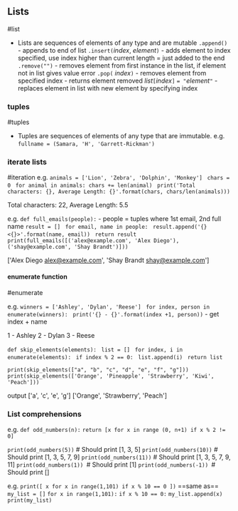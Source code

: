 ## Lists
#list
- Lists are sequences of elements of any type and are mutable
`.append()` - appends to end of list
`.insert(`*index*, *element*`)` - adds element to index specified, use index higher than current length = just added to the end
`.remove("")` - removes element from first instance in the list, if element not in list gives value error
`.pop(` *index*`)` - removes element from specified index - returns element removed
*list*`[`*index*`]` `= "`*element*`"` - replaces element in list with new element by specifying index

### tuples
#tuples
- Tuples are sequences of elements of any type that are immutable.
e.g.
`fullname = (Samara, 'H', 'Garrett-Rickman')`


### iterate lists
#iteration
e.g.
`animals = ['Lion', 'Zebra', 'Dolphin', 'Monkey'] `
`chars = 0 `
	`for animal in animals: chars += len(animal) `
	`print('Total characters: {}, Average Length: {}'.format(chars, chars/len(animals)))`

Total characters: 22, Average Length: 5.5

e.g.
`def full_emails(people):` - people = tuples where 1st email, 2nd full name
`result = [] `
`for email, name in people: `
`result.append('{} <{}>'.format(name, email)) `
`return result `
`print(full_emails([('alex@example.com', 'Alex Diego'),('shay@example.com', 'Shay Brandt')]))`

['Alex Diego <alex@example.com>', 'Shay Brandt <shay@example.com>']

#### enumerate function
#enumerate

e.g.
`winners = ['Ashley', 'Dylan', 'Reese'] `
`for index, person in enumerate(winners): `
`print('{} - {}'.format(index +1, person))` - get index + name

1 - Ashley
2 - Dylan
3 - Reese

`def skip_elements(elements): `
	`list = [] `
	`for index, i in enumerate(elements): `
		`if index % 2 == 0: `
			`list.append(i) `
	`return list`
 
`print(skip_elements(["a", "b", "c", "d", "e", "f", "g"])) `
`print(skip_elements(['Orange', 'Pineapple', 'Strawberry', 'Kiwi', 'Peach'])) `

output
['a', 'c', 'e', 'g']
['Orange', 'Strawberry', 'Peach']

### List comprehensions

e.g.
`def odd_numbers(n):`
	`return [x for x in range (0, n+1) if x % 2 != 0]`

`print(odd_numbers(5))` # Should print [1, 3, 5]
`print(odd_numbers(10))` # Should print [1, 3, 5, 7, 9]
`print(odd_numbers(11))` # Should print [1, 3, 5, 7, 9, 11]
`print(odd_numbers(1)) `# Should print [1]
`print(odd_numbers(-1)) `# Should print []



e.g.
`print([ x for x in range(1,101) if x % 10 == 0 ])`
==same as== 
`my_list = []`
`for x in range(1,101):`
`if x % 10 == 0:`
`my_list.append(x)`
`print(my_list)`

